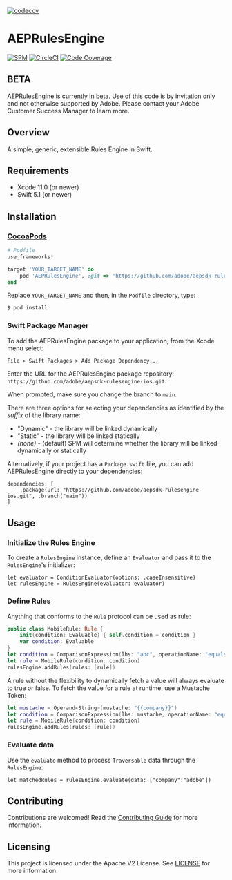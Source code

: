 [![codecov](https://codecov.io/gh/yangyansong-adbe/aepsdk-rulesengine-ios/branch/dev/graph/badge.svg?token=T8LRU71KTB)](undefined)

# AEPRulesEngine

<!--
on [![Cocoapods](https://img.shields.io/cocoapods/v/AEPRulesEngine.svg?color=orange&label=AEPCore&logo=apple&logoColor=white)](https://cocoapods.org/pods/AEPRulesEngine)
-->
[![SPM](https://img.shields.io/badge/SPM-Supported-orange.svg?logo=apple&logoColor=white)](https://swift.org/package-manager/)
[![CircleCI](https://img.shields.io/circleci/project/github/adobe/aepsdk-rulesengine-ios/main.svg?logo=circleci)](https://circleci.com/gh/adobe/workflows/aepsdk-rulesengine-ios)
[![Code Coverage](https://img.shields.io/codecov/c/github/adobe/aepsdk-rulesengine-ios/main.svg?logo=codecov)](https://codecov.io/gh/adobe/aepsdk-rulesengine-ios/branch/main)

## BETA

AEPRulesEngine is currently in beta. Use of this code is by invitation only and not otherwise supported by Adobe. Please contact your Adobe Customer Success Manager to learn more.

## Overview

A simple, generic, extensible Rules Engine in Swift.

## Requirements
- Xcode 11.0 (or newer)
- Swift 5.1 (or newer)

## Installation

### [CocoaPods](https://guides.cocoapods.org/using/using-cocoapods.html)
```ruby
# Podfile
use_frameworks!

target 'YOUR_TARGET_NAME' do
    pod 'AEPRulesEngine', :git => 'https://github.com/adobe/aepsdk-rulesengine-ios.git', :branch => 'main'    
end
```

Replace `YOUR_TARGET_NAME` and then, in the `Podfile` directory, type:

```bash
$ pod install
```

### Swift Package Manager

To add the AEPRulesEngine package to your application, from the Xcode menu select:

`File > Swift Packages > Add Package Dependency...`

Enter the URL for the AEPRulesEngine package repository: `https://github.com/adobe/aepsdk-rulesengine-ios.git`.

When prompted, make sure you change the branch to `main`.

There are three options for selecting your dependencies as identified by the *suffix* of the library name:

- "Dynamic" - the library will be linked dynamically
- "Static" - the library will be linked statically
- *(none)* - (default) SPM will determine whether the library will be linked dynamically or statically

Alternatively, if your project has a `Package.swift` file, you can add AEPRulesEngine directly to your dependencies:

```
dependencies: [
    .package(url: "https://github.com/adobe/aepsdk-rulesengine-ios.git", .branch("main"))
]
```

## Usage

### Initialize the Rules Engine

To create a `RulesEngine` instance, define an `Evaluator` and pass it to the `RulesEngine`'s initializer:
```
let evaluator = ConditionEvaluator(options: .caseInsensitive)
let rulesEngine = RulesEngine(evaluator: evaluator)
```

### Define Rules

Anything that conforms to the `Rule` protocol can be used as rule:
``` Swift
public class MobileRule: Rule {
    init(condition: Evaluable) { self.condition = condition }
    var condition: Evaluable
}
let condition = ComparisonExpression(lhs: "abc", operationName: "equals", rhs: "abc")
let rule = MobileRule(condition: condition)
rulesEngine.addRules(rules: [rule])
```
A rule without the flexibility to dynamically fetch a value will always evaluate to true or false.  To fetch the value for a rule at runtime, use a Mustache Token:

``` Swift
let mustache = Operand<String>(mustache: "{{company}}")
let condition = ComparisonExpression(lhs: mustache, operationName: "equals", rhs: "adobe")
let rule = MobileRule(condition: condition)
rulesEngine.addRules(rules: [rule])
```

### Evaluate data

Use the `evaluate` method to process `Traversable` data through the `RulesEngine`:

```
let matchedRules = rulesEngine.evaluate(data: ["company":"adobe"])
```


## Contributing

Contributions are welcomed! Read the [Contributing Guide](./.github/CONTRIBUTING.md) for more information.

## Licensing

This project is licensed under the Apache V2 License. See [LICENSE](LICENSE) for more information.
